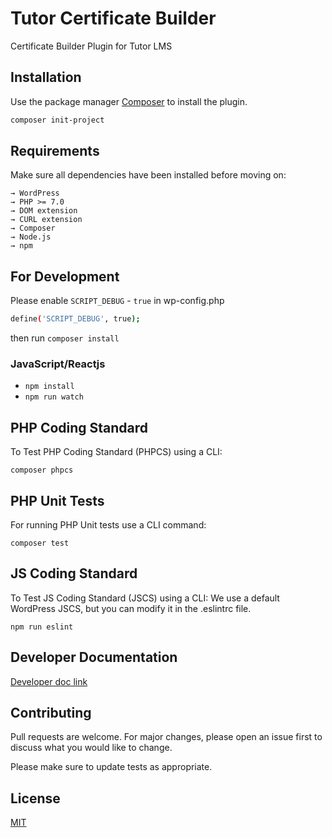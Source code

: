 # Tutor Certificate Builder

Certificate Builder Plugin for Tutor LMS

## Installation

Use the package manager [Composer](https://getcomposer.org/) to install the plugin.

```bash
composer init-project
```

## Requirements
Make sure all dependencies have been installed before moving on:

```
→ WordPress
→ PHP >= 7.0
→ DOM extension
→ CURL extension
→ Composer
→ Node.js
→ npm
```

## For Development
Please enable ```SCRIPT_DEBUG``` - ``true`` in wp-config.php

```bash
define('SCRIPT_DEBUG', true);
```

then run `composer install`
### JavaScript/Reactjs
- `npm install`
- `npm run watch`


## PHP Coding Standard
To Test PHP Coding Standard (PHPCS) using a CLI:

```
composer phpcs
```

## PHP Unit Tests
For running PHP Unit tests use a CLI command:

```
composer test
```

## JS Coding Standard
To Test JS Coding Standard (JSCS) using a CLI: We use a default WordPress JSCS, but you can modify it in the .eslintrc file.

```
npm run eslint
```
## Developer Documentation
 [Developer doc link](./docs/readme.md)
## Contributing
Pull requests are welcome. For major changes, please open an issue first to discuss what you would like to change.

Please make sure to update tests as appropriate.

## License
[MIT](https://choosealicense.com/licenses/mit/)